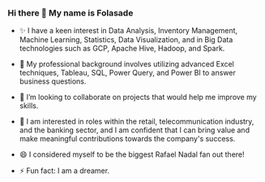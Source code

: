 ### Hi there 👋 My name is Folasade

- ✨ I have a keen interest in Data Analysis, Inventory Management, Machine Learning, Statistics, Data Visualization, and in Big Data technologies such as GCP, Apache Hive, Hadoop, and Spark.

- 🔭 My professional background involves utilizing advanced Excel techniques, Tableau, SQL, Power Query, and Power BI to answer business questions.

- 👯 I’m looking to collaborate on projects that would help me improve my skills.

- 🤔 I am interested in roles within the retail, telecommunication industry, and the banking sector, and I am confident that I can bring value and make meaningful contributions towards the company's success.

- 😄 I considered myself to be the biggest Rafael Nadal fan out there!

- ⚡ Fun fact: I am a dreamer.
